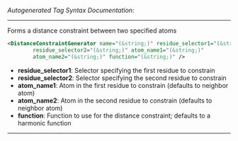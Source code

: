 _Autogenerated Tag Syntax Documentation:_

---
Forms a distance constraint between two specified atoms

```xml
<DistanceConstraintGenerator name="(&string;)" residue_selector1="(&string;)"
        residue_selector2="(&string;)" atom_name1="(&string;)"
        atom_name2="(&string;)" function="(&string;)" />
```

-   **residue_selector1**: Selector specifying the first residue to constrain
-   **residue_selector2**: Selector specifying the second residue to constrain
-   **atom_name1**: Atom in the first residue to constrain (defaults to neighbor atom)
-   **atom_name2**: Atom in the second residue to constrain (defaults to neighbor atom)
-   **function**: Function to use for the distance constraint; defaults to a harmonic function

---
